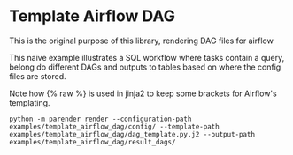 # Template Airflow DAG

This is the original purpose of this library, rendering DAG files for airflow

This naive example illustrates a SQL workflow where tasks contain a query,
belong do different DAGs and outputs to tables based on where the config
files are stored.

Note how {% raw %} is used in jinja2 to keep some brackets for Airflow's
templating.

`python -m parender render --configuration-path examples/template_airflow_dag/config/ --template-path examples/template_airflow_dag/dag_template.py.j2 --output-path examples/template_airflow_dag/result_dags/`
